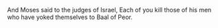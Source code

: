 And Moses said to the judges of Israel, Each of you kill those of his men who have yoked themselves to Baal of Peor.
